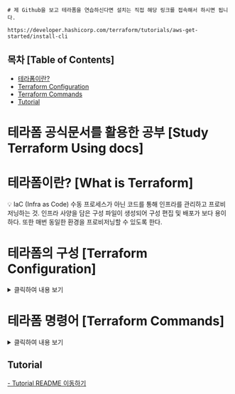 ```
# 제 Github을 보고 테라폼을 연습하신다면 설치는 직접 해당 링크를 접속해서 하시면 됩니다.

https://developer.hashicorp.com/terraform/tutorials/aws-get-started/install-cli
```

## 목차 [Table of Contents]

- [테라폼이란?](#테라폼이란-what-is-terraform)
- [Terraform Configuration](#테라폼의-구성-terraform-configuration)
- [Terraform Commands](#테라폼-명령어-terraform-commands)
- [Tutorial](#tutorial)

# 테라폼 공식문서를 활용한 공부 [Study Terraform Using docs]

# 테라폼이란? [What is Terraform]

💡 IaC (Infra as Code)
수동 프로세스가 아닌 코드를 통해 인프라를 관리하고 프로비저닝하는 것. 인프라 사양을 담은 구성 파일이 생성되어 구성 편집 및 배포가 보다 용이하다. 또한 매번 동일한 환경을 프로비저닝할 수 있도록 한다.

# 테라폼의 구성 [Terraform Configuration]

<details>
  <summary>클릭하여 내용 보기</summary>

## 1. 테라폼 설정 파일(\*.tf) [Terraform Configuration Files]

### terraform 블록

- terraform version
- provider version
- cloud
- backend
  테라폼의 구성을 명시하는 데 사용된다. 테라폼 버전이나 프로바이더 버전과 같은 값들은 자동으로 설정되지만 다른 사람과 함께 작업할 때는 버전을 명시적으로 선언하고 필요한 조건을 입력하여 실행 오류를 최소화할 것을 권장하고 있다. 또한 협업을 위한 관점으로 확장할 경우 다른 사람이 실행하는 경우에 대비해 테라폼의 구성 정보를 명확하게 정의해야 오류를 방지해야한다.

**버전 표기**  
버전 체계는 시맨틱 버전 관리 방식을 따르고 테라폼 내에서 버전이 명시되는 terraform, module에서만 사용 가능하며 버전을 제약함으로 항상 의도한 대로 실행하는 것을 목적으로 한다.

**시멘틱 버전**  
Ex) 1.3.4 (Major.Minor.Patch)

- Major 버전: 내부 동작의 API가 변경 또는 삭제되거나 하위 호환이 되지 않는 버전
- Minor 버전: 신규 기능이 추가되거나 개선되고 하위 호환이 가능한 버전
- Patch 버전: 버그 및 일부 기능이 개선된 하위 호환이 가능한 버전

**버전 제약 구문**

- = 또는 연산자 없음: 지정된 버전만을 허용하고 다른 조건과 병기할 수 없다.
- !=: 지정된 버전을 제외한다.
- > ,>=,<,<=: 지정한 버전과 비교해 조건에 맞는 경우 허용한다.
- ~>: 지정한 버전에서 가장 자리수가 낮은 구성요소만 증가하는 것을 허용한다.~> X•y인 경우 서만,~>x•y•2인 경우 2 버전에 대해서만 보다 큰 버전을 허용한다

### resource 블록

### data 블록

### variable 블록

### local 블록

### output 블록

</details>

# 테라폼 명령어 [Terraform Commands]

<details>
  <summary>클릭하여 내용 보기</summary>

Terraform은 인프라스트럭처를 코드로 관리하는 도구입니다. 다음은 Terraform을 사용할 때 기본적으로 자주 사용되는 주요 명령어들입니다:

## `terraform init`

**기본 사용법: terraform [global options] init [options]**

이 작업을 실행하는 디렉터리를 루트 모듈이라 부른다. 테라폼을 시작하는 데 사용되는 첫 번 째 명령어로 테라폼에서 사용되는 프로바이더, 모듈 등의 지정된 버전에 맞춰 루트 모듈을 구성하는 역할을 수행한다.

자동화 구성을 위한 파이프라인 설계 시 테라폼을 실행하는 시점에 필수적으로 요청되는 명령어이기도 하다.

자바의 pom.xmL, Node.js의 package.json, 파이썬 의 requirements. txt처럼 구성에서 필요한 의존성 정의를 읽고, 최초 실행 시 실행에 필요한 아티팩트나 라이브러리를 다운로드하고 준비시키는 역할과 비슷하다.

## `terraform plan`

이 명령은 설정된 Terraform 코드를 기반으로 실행 계획을 생성합니다. 이 계획은 실제 리소스에 적용되기 전에 무엇이 변경될지 미리 보여줍니다.

테라폼으로 적용할 인프라의 변경 사항에 관한 실행 계획을 생성하는 동작이다. 또한 출력되는 결과를 확인하여 어떤 변경이 적용될지 사용자가 미리 검토하고 이해 하는 데 도움

**기본 사용법: terraform [global options] plan [options]**

**-detailed-exitcode**

실행 계획 생성 명령과 함께 사용하기에 좋은 추가 옵션으로, 파이프라인 설계에서 활용할 수 있는 -detailed-exitcode를 추가해 실행하면 옵션이 없던 때와 결과는 같지만 exitcode가 환경 변수로 구성된다.

```
# 명령어 실행
terraform paln detailed-exitcode
...
echo %errorlevel%
2 << 출력값
```

- 0: 변경 사항이 없는 성공
- 1 : 오류가 있음
- 2: 변경 사항이 있는 성공

## `terraform apply`

**기본 사용법: terraform [global options] apply [options] [PLAN]**

이 명령은 terraform plan에서 생성된 실행 계획을 실제 인프라에 적용합니다. 이 과정에서 실제 리소스가 생성, 변경, 삭제됩니다.

apply 명령은 plan에서 작성된 적용 내용을 토대로 작업을 실행한다. terraform plan 명령 으로 생성되는 실행 계획이 필요하지만, 만약 없다면 새 실행 계획을 자동으로 생성하고 해당 계획을 승인할 것인지 묻는 메시지가 표시된다

-auto-approve

## `terraform destroy`

이 명령은 Terraform을 통해 생성된 모든 리소스를 제거합니다. 이 명령은 인프라를 철거할 때 사용됩니다.

**기본 사용법: terraform [global options] destroy [options]**

terraform destroy 명령은 테라폼 구성에서 관리하는 모든 개체를 제거하는 명령어다. 테라 폼 코드로 구성된 리소스의 일부만 제거하기 위해서는 테라폼의 선언적 특성에 따라 삭제하려

## `terraform validate`

**기본 사용법: terraform [global options] validate [options]**

커맨드 단어 의미대로 디렉터리에 있는 테라폼 구성 파일의 유효성을 확인한다.  
이때 대상이 되는 인프라와 서비스의 상태를 확인하기 위한 원격 작업이나 API 작업은 발생하지 않고, 코드 적인 유효성만 검토한다.  
API 작업이 발생하는 테라폼 Plan 동작과 달리 작성된 구성의 문법, 종속성, 속성 이름이나 연결된 값의 정확성 확인을 수행한다.

## `terraform fmt`

이 명령은 Terraform 구성 파일을 표준 형식에 맞게 자동으로 정렬합니다. 코드의 가독성을 높이고 일관성을 유지하는 데 도움을 줍니다.

**기본 사용법: terraform fmt [options] [DIR]**

format 또는 reformat의 줄임 표시로 terraform fmt 명령어로 커맨드를 수행한다. fmt 명령 어는 테라폼 구성 파일을 표준 형식과 표준 스타일로 적용하는 데 사용한다. 주로 구성 파일에 작성된 테라폼 코드의 가독성을 높이는 작업에 사용되는데, 이를테면 코드 협업 과정에서 각 작업자별로 코드 작성에 쓰인 정렬, 빈칸, 내려쓰기 등의 규칙이 다른 경우에 유용하다.

## `terraform taint`

특정 Terraform 관리 리소스를 '손상된' 상태로 표시합니다. 다음 apply 실행 시 Terraform은 이 리소스를 강제로 재생성합니다.

## `terraform untaint`

terraform taint로 손상된 리소스의 손상 표시를 제거합니다.

## `terraform workspace`

여러 환경을 동일한 구성으로 관리할 수 있도록 워크스페이스를 제공합니다. 이 명령은 워크스페이스를 생성, 변경, 목록 보기 등을 수행할 수 있습니다.

## `terraform workspace list`

이 명령어들은 Terraform을 사용하여 인프라를 효율적으로 관리하는 데 필수적인 도구입니다.

</details>

## Tutorial

[- Tutorial README 이동하기](tutorial/README.md)
